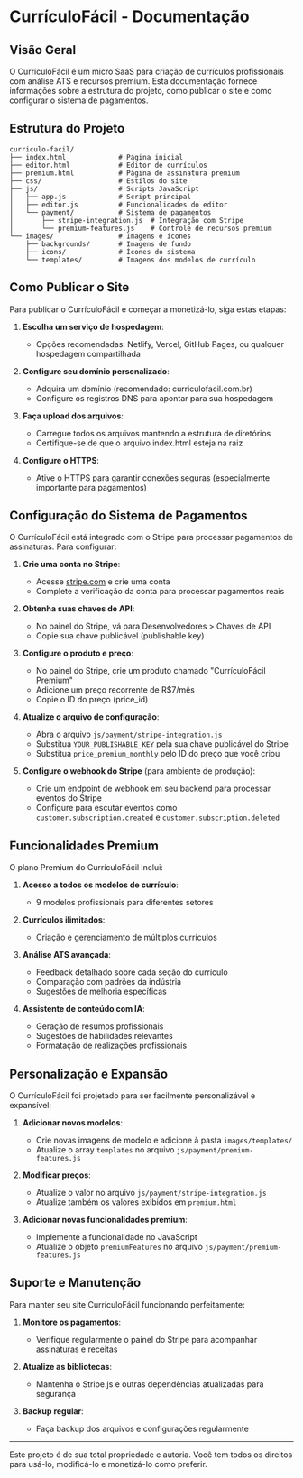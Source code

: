 # CurrículoFácil - Documentação

## Visão Geral

O CurrículoFácil é um micro SaaS para criação de currículos profissionais com análise ATS e recursos premium. Esta documentação fornece informações sobre a estrutura do projeto, como publicar o site e como configurar o sistema de pagamentos.

## Estrutura do Projeto

```
curriculo-facil/
├── index.html             # Página inicial
├── editor.html            # Editor de currículos
├── premium.html           # Página de assinatura premium
├── css/                   # Estilos do site
├── js/                    # Scripts JavaScript
│   ├── app.js             # Script principal
│   ├── editor.js          # Funcionalidades do editor
│   └── payment/           # Sistema de pagamentos
│       ├── stripe-integration.js  # Integração com Stripe
│       └── premium-features.js    # Controle de recursos premium
└── images/                # Imagens e ícones
    ├── backgrounds/       # Imagens de fundo
    ├── icons/             # Ícones do sistema
    └── templates/         # Imagens dos modelos de currículo
```

## Como Publicar o Site

Para publicar o CurrículoFácil e começar a monetizá-lo, siga estas etapas:

1. **Escolha um serviço de hospedagem**:
   - Opções recomendadas: Netlify, Vercel, GitHub Pages, ou qualquer hospedagem compartilhada

2. **Configure seu domínio personalizado**:
   - Adquira um domínio (recomendado: curriculofacil.com.br)
   - Configure os registros DNS para apontar para sua hospedagem

3. **Faça upload dos arquivos**:
   - Carregue todos os arquivos mantendo a estrutura de diretórios
   - Certifique-se de que o arquivo index.html esteja na raiz

4. **Configure o HTTPS**:
   - Ative o HTTPS para garantir conexões seguras (especialmente importante para pagamentos)

## Configuração do Sistema de Pagamentos

O CurrículoFácil está integrado com o Stripe para processar pagamentos de assinaturas. Para configurar:

1. **Crie uma conta no Stripe**:
   - Acesse [stripe.com](https://stripe.com) e crie uma conta
   - Complete a verificação da conta para processar pagamentos reais

2. **Obtenha suas chaves de API**:
   - No painel do Stripe, vá para Desenvolvedores > Chaves de API
   - Copie sua chave publicável (publishable key)

3. **Configure o produto e preço**:
   - No painel do Stripe, crie um produto chamado "CurrículoFácil Premium"
   - Adicione um preço recorrente de R$7/mês
   - Copie o ID do preço (price_id)

4. **Atualize o arquivo de configuração**:
   - Abra o arquivo `js/payment/stripe-integration.js`
   - Substitua `YOUR_PUBLISHABLE_KEY` pela sua chave publicável do Stripe
   - Substitua `price_premium_monthly` pelo ID do preço que você criou

5. **Configure o webhook do Stripe** (para ambiente de produção):
   - Crie um endpoint de webhook em seu backend para processar eventos do Stripe
   - Configure para escutar eventos como `customer.subscription.created` e `customer.subscription.deleted`

## Funcionalidades Premium

O plano Premium do CurrículoFácil inclui:

1. **Acesso a todos os modelos de currículo**:
   - 9 modelos profissionais para diferentes setores

2. **Currículos ilimitados**:
   - Criação e gerenciamento de múltiplos currículos

3. **Análise ATS avançada**:
   - Feedback detalhado sobre cada seção do currículo
   - Comparação com padrões da indústria
   - Sugestões de melhoria específicas

4. **Assistente de conteúdo com IA**:
   - Geração de resumos profissionais
   - Sugestões de habilidades relevantes
   - Formatação de realizações profissionais

## Personalização e Expansão

O CurrículoFácil foi projetado para ser facilmente personalizável e expansível:

1. **Adicionar novos modelos**:
   - Crie novas imagens de modelo e adicione à pasta `images/templates/`
   - Atualize o array `templates` no arquivo `js/payment/premium-features.js`

2. **Modificar preços**:
   - Atualize o valor no arquivo `js/payment/stripe-integration.js`
   - Atualize também os valores exibidos em `premium.html`

3. **Adicionar novas funcionalidades premium**:
   - Implemente a funcionalidade no JavaScript
   - Atualize o objeto `premiumFeatures` no arquivo `js/payment/premium-features.js`

## Suporte e Manutenção

Para manter seu site CurrículoFácil funcionando perfeitamente:

1. **Monitore os pagamentos**:
   - Verifique regularmente o painel do Stripe para acompanhar assinaturas e receitas

2. **Atualize as bibliotecas**:
   - Mantenha o Stripe.js e outras dependências atualizadas para segurança

3. **Backup regular**:
   - Faça backup dos arquivos e configurações regularmente

---

Este projeto é de sua total propriedade e autoria. Você tem todos os direitos para usá-lo, modificá-lo e monetizá-lo como preferir.
